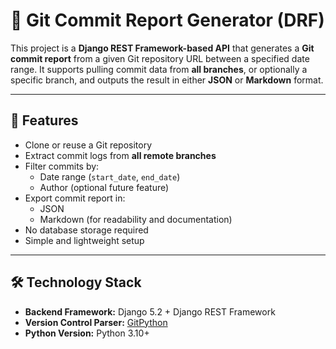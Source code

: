 # 📝 Git Commit Report Generator (DRF)

This project is a **Django REST Framework-based API** that generates a **Git commit report** from a given Git repository URL between a specified date range. It supports pulling commit data from **all branches**, or optionally a specific branch, and outputs the result in either **JSON** or **Markdown** format.

---

## 🚀 Features

- Clone or reuse a Git repository
- Extract commit logs from **all remote branches**
- Filter commits by:
  - Date range (`start_date`, `end_date`)
  - Author (optional future feature)
- Export commit report in:
  - JSON
  - Markdown (for readability and documentation)
- No database storage required
- Simple and lightweight setup

---

## 🛠️ Technology Stack

- **Backend Framework:** Django 5.2 + Django REST Framework
- **Version Control Parser:** [GitPython](https://gitpython.readthedocs.io/en/stable/)
- **Python Version:** Python 3.10+
